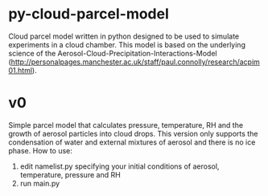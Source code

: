 # py-cloud-parcel-model
Cloud parcel model written in python designed to be used to simulate experiments in a cloud chamber. 
This model is based on the underlying science of the Aerosol-Cloud-Precipitation-Interactions-Model (http://personalpages.manchester.ac.uk/staff/paul.connolly/research/acpim01.html).

# v0
Simple parcel model that calculates pressure, temperature, RH and the growth of aerosol particles into cloud drops. This version only supports the condensation of water and external mixtures of aerosol and there is no ice phase. 
How to use:
1. edit namelist.py specifying your initial conditions of aerosol, temperature, pressure and RH
2. run main.py 
